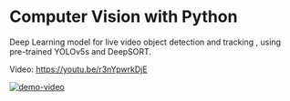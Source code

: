 # Computer Vision with Python
Deep Learning model for live video object detection and tracking , using pre-trained YOLOv5s and DeepSORT.

Video: https://youtu.be/r3nYpwrkDjE

 [![demo-video](https://img.youtube.com/vi/r3nYpwrkDjE/0.jpg)](https://www.youtube.com/watch?v=r3nYpwrkDjE)
